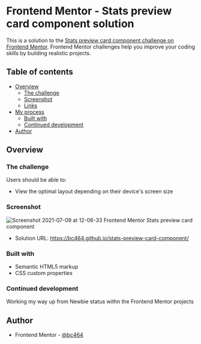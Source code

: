 # Frontend Mentor - Stats preview card component solution

This is a solution to the [Stats preview card component challenge on Frontend Mentor](https://www.frontendmentor.io/challenges/stats-preview-card-component-8JqbgoU62). Frontend Mentor challenges help you improve your coding skills by building realistic projects. 

## Table of contents

- [Overview](#overview)
  - [The challenge](#the-challenge)
  - [Screenshot](#screenshot)
  - [Links](#links)
- [My process](#my-process)
  - [Built with](#built-with)
   - [Continued development](#continued-development)
- [Author](#author)

## Overview

### The challenge

Users should be able to:

- View the optimal layout depending on their device's screen size

### Screenshot

![Screenshot 2021-07-09 at 12-06-33 Frontend Mentor Stats preview card component](https://user-images.githubusercontent.com/82536545/125062137-5d595900-e0ae-11eb-88b1-c85e8d6b97aa.png)

- Solution URL: https://bc464.github.io/stats-preview-card-component/

### Built with

- Semantic HTML5 markup
- CSS custom properties

### Continued development

Working my way up from Newbie status withn the Frontend Mentor projects

## Author

- Frontend Mentor - [@bc464](https://www.frontendmentor.io/profile/yourusername)


